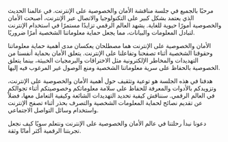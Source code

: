 مرحبًا بالجميع في جلسة مناقشة الأمان والخصوصية على الإنترنت. في عالمنا الحديث الذي يعتمد بشكل كبير على التكنولوجيا والاتصال عبر الإنترنت، أصبحت الأمان والخصوصية أمورًا حيوية للغاية. يشهد العالم الرقمي تزايدًا مستمرًا في استخدام الإنترنت لتبادل المعلومات والبيانات، مما يجعل حماية معلوماتنا الشخصية أمرًا ضروريًا.

الأمان والخصوصية على الإنترنت هما مصطلحان يعكسان مدى أهمية حماية معلوماتنا وحقوقنا الشخصية أثناء تصفحنا وتفاعلنا على الإنترنت. يتعلق الأمان بحماية أنفسنا من التهديدات والمخاطر الإلكترونية مثل الاختراقات والبرمجيات الخبيثة، بينما يتعلق الخصوصية بالحفاظ على سرية معلوماتنا الشخصية ومنع الوصول غير المرغوب فيه إليها.

هدفنا في هذه الجلسة هو توعية وتثقيف حول أهمية الأمان والخصوصية على الإنترنت، وتزويدكم بالأدوات والمعرفة للحفاظ على سلامة معلوماتكم وخصوصيتكم أثناء تجوالكم في العالم الرقمي. سنناقش كيفية تحديد التهديدات الشائعة وكيفية التعامل معها، فضلاً عن تقديم نصائح لحماية المعلومات الشخصية والتصرف بحذر أثناء تصفح الإنترنت واستخدام وسائل التواصل الاجتماعي.

دعونا نبدأ رحلتنا في عالم الأمان والخصوصية على الإنترنت ونتعلم سويًا كيف نجعل تجربتنا الرقمية أكثر أمانًا وثقة.